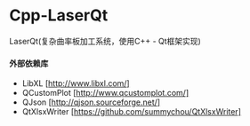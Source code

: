 # Cpp-LaserQt

LaserQt(复杂曲率板加工系统，使用C++ - Qt框架实现)

#### 外部依赖库

* LibXL [http://www.libxl.com/]
* QCustomPlot [http://www.qcustomplot.com/]
* QJson [http://qjson.sourceforge.net/]
* QtXlsxWriter [https://github.com/summychou/QtXlsxWriter]
